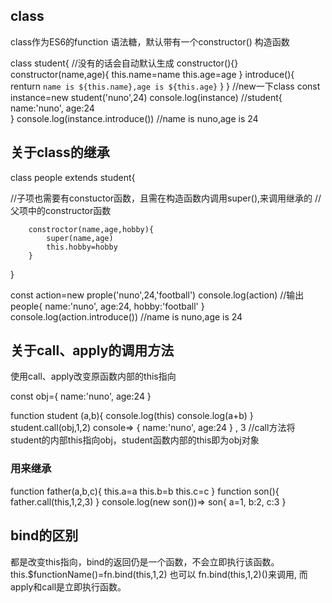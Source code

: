 ## class 
class作为ES6的function 语法糖，默认带有一个constructor() 构造函数

class student{
    //没有的话会自动默认生成 constructor(){}
    constructor(name,age){
        this.name=name
        this.age=age
    }
    introduce(){
        renturn `name is ${this.name},age is ${this.age}`
    }
}
//new一下class
const instance=new student('nuno',24)
console.log(instance) 
//student{
 name:'nuno',
 age:24   
}
console.log(instance.introduce())
//name is nuno,age is 24
## 关于class的继承
class people extends student{

//子项也需要有constuctor函数，且需在构造函数内调用super(),来调用继承的
//父项中的constructor函数

        constroctor(name,age,hobby){
            super(name,age)
            this.hobby=hobby
        }
}

const action=new prople('nuno',24,'football')
console.log(action)
//输出
people{
    name:'nuno',
    age:24,
    hobby:'football'
}
console.log(action.introduce())
//name is nuno,age is 24

## 关于call、apply的调用方法

使用call、apply改变原函数内部的this指向

const obj={
    name:'nuno',
    age:24
}

function student (a,b){
    console.log(this)
    console.log(a+b)
}
student.call(obj,1,2)
console=> {
   name:'nuno',
    age:24
} , 3
//call方法将student的内部this指向obj，student函数内部的this即为obj对象

### 用来继承

function father(a,b,c){
    this.a=a
    this.b=b
    this.c=c
}
function son(){
    father.call(this,1,2,3)
}
console.log(new son())=> son{
     a=1,
     b:2,
     c:3
}

## bind的区别
都是改变this指向，bind的返回仍是一个函数，不会立即执行该函数。
this.$functionName()=fn.bind(this,1,2)
也可以 fn.bind(this,1,2)()来调用,
而apply和call是立即执行函数。